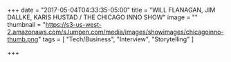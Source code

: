 +++
date = "2017-05-04T04:33:35-05:00"
title = "WILL FLANAGAN, JIM DALLKE, KARIS HUSTAD / THE CHICAGO INNO SHOW"
image = ""
thumbnail = "https://s3-us-west-2.amazonaws.com/s.lumpen.com/media/images/showimages/chicagoinno-thumb.png"
tags = [ "Tech/Business", "Interview", "Storytelling" ]

+++

